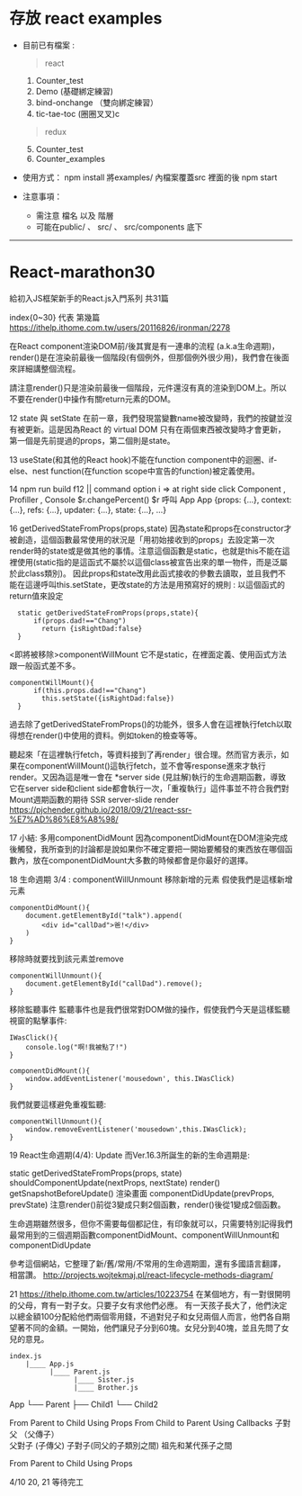# 存放 react examples

+ 目前已有檔案 :
  > react
  1. Counter_test
  2. Demo (基礎綁定練習)
  3. bind-onchange （雙向綁定練習）
  4. tic-tae-toc (圈圈叉叉)c
  > redux
  5. Counter_test
  6. Counter_examples

+ 使用方式：
  npm install 
  將examples/   內檔案覆蓋src 裡面的後 npm start  
  
+ 注意事項：
    * 需注意 檔名 以及 階層 
    * 可能在public/  、 src/ 、 src/components 底下



-----------------------------------

# React-marathon30
 給初入JS框架新手的React.js入門系列 共31篇

 index{0~30} 代表 第幾篇
 https://ithelp.ithome.com.tw/users/20116826/ironman/2278
 

 在React component渲染DOM前/後其實是有一連串的流程 (a.k.a生命週期)，render()是在渲染前最後一個階段(有個例外，但那個例外很少用)，我們會在後面來詳細講整個流程。

請注意render()只是渲染前最後一個階段，元件還沒有真的渲染到DOM上。所以不要在render()中操作有關return元素的DOM。


12 state 與 setState
在前一章，我們發現當變數name被改變時，我們的按鍵並沒有被更新。這是因為React 的 virtual DOM 只有在兩個東西被改變時才會更新，第一個是先前提過的props，第二個則是state。


13 
useState(和其他的React hook)不能在function component中的迴圈、if-else、nest function(在function scope中宣告的function)被定義使用。

14
npm run build
f12 || command option i => at right side  click Component , Profiller , Console
$r.changePercent()
$r 呼叫 App
App {props: {…}, context: {…}, refs: {…}, updater: {…}, state: {…}, …}


16
getDerivedStateFromProps(props,state)
因為state和props在constructor才被創造，這個函數最常使用的狀況是「用初始接收到的props」去設定第一次render時的state或是做其他的事情。注意這個函數是static，也就是this不能在這裡使用(static指的是這函式不屬於以這個class被宣告出來的單一物件，而是泛屬於此class類別)。
因此props和state改用此函式接收的參數去讀取，並且我們不能在這邊呼叫this.setState，更改state的方法是用預寫好的規則 : 以這個函式的return值來設定

```
  static getDerivedStateFromProps(props,state){
      if(props.dad!=="Chang")
        return {isRightDad:false}
  }
```

<即將被移除>componentWillMount
它不是static，在裡面定義、使用函式方法跟一般函式差不多。
```
componentWillMount(){
      if(this.props.dad!=="Chang")
        this.setState({isRightDad:false})
  }
```
過去除了getDerivedStateFromProps()的功能外，很多人會在這裡執行fetch以取得想在render()中使用的資料。例如token的檢查等等。

聽起來「在這裡執行fetch，等資料接到了再render」很合理。然而官方表示，如果在componentWillMount()這執行fetch，並不會等response進來才執行render。又因為這是唯一會在 *server side (見註解)執行的生命週期函數，導致它在server side和client side都會執行一次，「重複執行」這件事並不符合我們對Mount週期函數的期待
SSR server-slide render
https://pjchender.github.io/2018/09/21/react-ssr-%E7%AD%86%E8%A8%98/


17 小結: 多用componentDidMount
因為componentDidMount在DOM渲染完成後觸發，我所查到的討論都是說如果你不確定要把一開始要觸發的東西放在哪個函數內，放在componentDidMount大多數的時候都會是你最好的選擇。

18 生命週期 3/4 : componentWillUnmount
移除新增的元素
假使我們是這樣新增元素
```
componentDidMount(){
    document.getElementById("talk").append(
        <div id="callDad">爸!</div>
    )
}
```

移除時就要找到該元素並remove
```
componentWillUnmount(){
    document.getElementById("callDad").remove();
}
```

移除監聽事件
監聽事件也是我們很常對DOM做的操作，假使我們今天是這樣監聽視窗的點擊事件:
```
IWasClick(){
    console.log("啊!我被點了!")
}

componentDidMount(){
    window.addEventListener('mousedown', this.IWasClick)
}
```

我們就要這樣避免重複監聽:
```
componentWillUnmount(){
    window.removeEventListener('mousedown',this.IWasClick);
}
```

19 React生命週期(4/4): Update
而Ver.16.3所誕生的新的生命週期是:

static getDerivedStateFromProps(props, state)
shouldComponentUpdate(nextProps, nextState)
render()
getSnapshotBeforeUpdate()
渲染畫面
componentDidUpdate(prevProps, prevState)
注意render()前從3變成只剩2個函數，render()後從1變成2個函數。

生命週期雖然很多，但你不需要每個都記住，有印象就可以，只需要特別記得我們最常用到的三個週期函數componentDidMount、componentWillUnmount和componentDidUpdate

參考這個網站，它整理了新/舊/常用/不常用的生命週期圖，還有多國語言翻譯，相當讚。
http://projects.wojtekmaj.pl/react-lifecycle-methods-diagram/


21 
https://ithelp.ithome.com.tw/articles/10223754
在某個地方，有一對很開明的父母，育有一對子女。只要子女有求他們必應。
有一天孩子長大了，他們決定以總金額100分配給他們兩個零用錢，不過對兒子和女兒兩個人而言，他們各自期望著不同的金額。一開始，他們讓兒子分到60塊。女兒分到40塊，並且先問了女兒的意見。
```
index.js
    |____ App.js
          |____ Parent.js
                |____ Sister.js
                |____ Brother.js
```
App
└── Parent
    ├── Child1
    └── Child2
    
From Parent to Child Using Props
From Child to Parent Using Callbacks
子對父 （父傳子）  
父對子  (子傳父)
子對子(同父的子類別之間)
祖先和某代孫子之間

From Parent to Child Using Props

4/10 20, 21 等待完工

